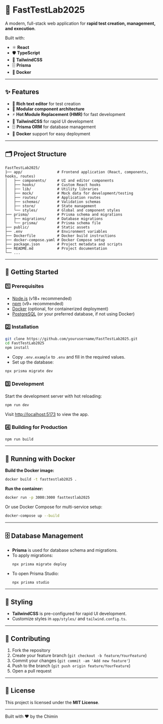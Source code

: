 # 🚀 **FastTestLab2025**

A modern, full-stack web application for **rapid test creation, management, and execution**.

Built with:
- ⚛️ **React**
- 🛡 **TypeScript**
- 🎨 **TailwindCSS**
- 🗄 **Prisma**
- 🐳 **Docker**

---

## ✨ Features

- 📝 **Rich text editor** for test creation
- 🧩 **Modular component architecture**
- ⚡️ **Hot Module Replacement (HMR)** for fast development
- 🎨 **TailwindCSS** for rapid UI development
- 🗄 **Prisma ORM** for database management
- 🐳 **Docker** support for easy deployment

---

## 🗂️ Project Structure

```text
FastTestLab2025/
├── app/                # Frontend application (React, components, hooks, routes)
│   ├── components/     # UI and editor components
│   ├── hooks/          # Custom React hooks
│   ├── lib/            # Utility libraries
│   ├── mock/           # Mock data for development/testing
│   ├── routes/         # Application routes
│   ├── schemas/        # Validation schemas
│   ├── store/          # State management
│   └── styles/         # Global and component styles
├── prisma/             # Prisma schema and migrations
│   ├── migrations/     # Database migrations
│   └── prisma/         # Prisma schema file
├── public/             # Static assets
├── .env                # Environment variables
├── Dockerfile          # Docker build instructions
├── docker-compose.yaml # Docker Compose setup
├── package.json        # Project metadata and scripts
├── README.md           # Project documentation
└── ...
```

---

## 🏁 Getting Started

### 1️⃣ Prerequisites
- [Node.js](https://nodejs.org/) (v18+ recommended)
- [npm](https://www.npmjs.com/) (v9+ recommended)
- [Docker](https://www.docker.com/) (optional, for containerized deployment)
- [PostgreSQL](https://www.postgresql.org/) (or your preferred database, if not using Docker)

### 2️⃣ Installation

```bash
git clone https://github.com/yourusername/FastTestLab2025.git
cd FastTestLab2025
npm install
```

- Copy `.env.example` to `.env` and fill in the required values.
- Set up the database:

```bash
npx prisma migrate dev
```

### 3️⃣ Development

Start the development server with hot reloading:

```bash
npm run dev
```

Visit [http://localhost:5173](http://localhost:5173) to view the app.

### 4️⃣ Building for Production

```bash
npm run build
```

---

## 🐳 Running with Docker

**Build the Docker image:**
```bash
docker build -t fasttestlab2025 .
```

**Run the container:**
```bash
docker run -p 3000:3000 fasttestlab2025
```

Or use Docker Compose for multi-service setup:
```bash
docker-compose up --build
```

---

## 🗄️ Database Management

- **Prisma** is used for database schema and migrations.
- To apply migrations:
  ```bash
  npx prisma migrate deploy
  ```
- To open Prisma Studio:
  ```bash
  npx prisma studio
  ```

---

## 🎨 Styling

- **TailwindCSS** is pre-configured for rapid UI development.
- Customize styles in `app/styles/` and `tailwind.config.ts`.

---

## 🤝 Contributing

1. Fork the repository
2. Create your feature branch (`git checkout -b feature/YourFeature`)
3. Commit your changes (`git commit -am 'Add new feature'`)
4. Push to the branch (`git push origin feature/YourFeature`)
5. Open a pull request

---

## 📄 License

This project is licensed under the **MIT License**.

---

Built with ❤️ by the Chimin